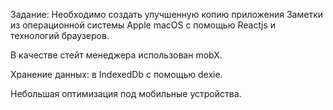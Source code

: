Задание:
Необходимо создать улучшенную копию приложения Заметки из операционной системы Apple macOS с помощью Reactjs и технологий браузеров.


В качестве стейт менеджера использован mobX.

Хранение данных: в IndexedDb с помощью dexie.

Небольшая оптимизация под мобильные устройства.
